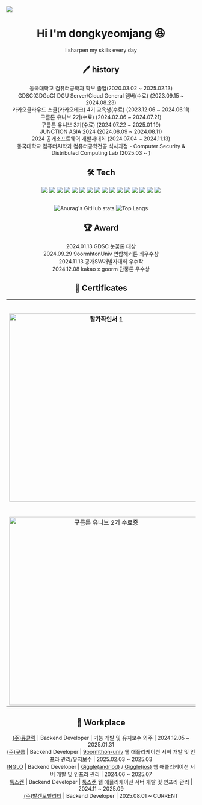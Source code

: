<div>
    <img src="https://capsule-render.vercel.app/api?type=waving&color=0:FFA500,100:FF4500&height=200&section=header&text=dongkyeomjang&fontSize=90" />
</div>
<div align="center">
<h1 style="text-align:center"> Hi I'm dongkyeomjang 😆</h1> I sharpen my skills every day

## 🖊️ history
동국대학교 컴퓨터공학과 학부 졸업(2020.03.02 ~ 2025.02.13)<br>
GDSC(GDGoC) DGU Server/Cloud General 멤버(수료) (2023.09.15 ~ 2024.08.23)<br>
카카오클라우드 스쿨(카카오테크) 4기 교육생(수료) (2023.12.06 ~ 2024.06.11)<br>
구름톤 유니브 2기(수료) (2024.02.06 ~ 2024.07.21)<br>
구름톤 유니브 3기(수료) (2024.07.22 ~ 2025.01.19)<br>
JUNCTION ASIA 2024 (2024.08.09 ~ 2024.08.11)<br>
2024 공개소프트웨어 개발자대회 (2024.07.04 ~ 2024.11.13)<br>
동국대학교 컴퓨터AI학과 컴퓨터공학전공 석사과정 - Computer Security & Distributed Computing Lab (2025.03 ~ )

## 🛠️ Tech
<img src="https://img.shields.io/badge/Django-092E20?style=for-the-badge&logo=django&logoColor=white"/>
<img src="https://img.shields.io/badge/Spring-6DB33F?style=for-the-badge&logo=Spring&logoColor=white"/>
<img src="https://img.shields.io/badge/ORACLE-F80000?style=for-the-badge&logo=oracle&logoColor=white"/>
<img src="https://img.shields.io/badge/MySQL-4479A1?style=for-the-badge&logo=MySQL&logoColor=white"/>
<img src="https://img.shields.io/badge/MariaDB-003545?style=for-the-badge&logo=mariaDB&logoColor=white"/>
<img src="https://img.shields.io/badge/java-007396?style=for-the-badge&logo=java&logoColor=white"/>
<img src="https://img.shields.io/badge/C++-00599C?style=for-the-badge&logo=C++&logoColor=white"/>
<img src="https://img.shields.io/badge/Python-3776AB?style=for-the-badge&logo=Python&logoColor=white"/> 
<img src="https://img.shields.io/badge/amazonaws-232F3E?style=for-the-badge&logo=amazonaws&logoColor=white"/>
<img src="https://img.shields.io/badge/amazonec2-FF9900?style=for-the-badge&logo=amazonec2&logoColor=white"/>
<img src="https://img.shields.io/badge/amazonrds-527FFF?style=for-the-badge&logo=amazonrds&logoColor=white"/>
<img src="https://img.shields.io/badge/-Amazon EKS-FF9900?style=for-the-badge&logo=amazoneks&logoColor=white"/>
<img src="https://img.shields.io/badge/googlecloud-4285F4?style=for-the-badge&logo=googlecloud&logoColor=white"/>
<img src="https://img.shields.io/badge/googlecloudstorage-AECBFA?style=for-the-badge&logo=googlecloudstorage&logoColor=white"/>
<img src="https://img.shields.io/badge/Express-000000?style=for-the-badge&logo=Express&logoColor=white"/>
<img src="https://img.shields.io/badge/nest.js-E0234E?style=for-the-badge&logo=nestjs&logoColor=white"/>



##
![Anurag's GitHub stats](https://github-readme-stats.vercel.app/api?username=dongkyeomjang&show_icons=true&theme=dracula)
![Top Langs](https://github-readme-stats.vercel.app/api/top-langs/?username=dongkyeomjang&layout=compact&theme=dracula)


## 🏆 Award
<div align="center">
2024.01.13 GDSC 눈꽃톤 대상<br>
2024.09.29 9oormhtonUniv 연합해커톤 최우수상<br>
2024.11.13 공개SW개발자대회 우수작<br>
2024.12.08 kakao x goorm 단풍톤 우수상

## 📄 Certificates

<div align="center">
  <table>
    <tr>
      <td colspan="4" align="center"><b style="font-size: 1.2em;">수상/참가확인서</b></td>
    </tr>
    <tr>
      <td align="center"><b sytle="font-size:1.2em;"><img src="https://github.com/dongkyeomjang/dongkyeomjang/assets/86873281/2a67f295-762a-4a89-8cfa-e4f8b4ec312b" alt="참가확인서 1" width="500"></td>
      <td align="center"><b sytle="font-size:1.2em;"><img src="https://github.com/dongkyeomjang/dongkyeomjang/assets/86873281/93d31bb9-47a5-471c-b40c-06208dec7754" alt="참가확인서 2" width="500"></td>
      <td align="center"><b sytle="font-size:1.2em;"><img src="https://github.com/user-attachments/assets/046f0eb3-39a9-4b86-b7be-0fce485a517b" alt="참가확인서 3" width="500"></td>
      <td align="center"><b sytle="font-size:1.2em;"><img src="https://github.com/user-attachments/assets/2dddef89-7e05-4368-baa1-273af287ae6c" alt="단풍톤 우수상" width="500"></td>
    <tr>
      <td colspan="4" align="center"><b style="font-size: 1.2em;">수료증</b></td>
    </tr>
    <tr>
      <td align="center"><img src="https://github.com/dongkyeomjang/dongkyeomjang/assets/86873281/35a44701-f94b-4b97-91bb-fe433c677687" alt="구름톤 유니브 2기 수료증" width="500"></td>
      <td align="center"><img src="https://github.com/dongkyeomjang/dongkyeomjang/assets/86873281/bbbdad6d-970d-4c9a-bd69-79ad910d7ce7" alt="카카오클라우드 스쿨 4기 수료증" width="300"></td>
      <td align="center"><img src="https://github.com/user-attachments/assets/d384d1ec-244d-40bd-bce6-c7d317ad238d" alt="GDSC 1기 수료증" width="500"></td>
      <td align="center"><img src="https://github.com/user-attachments/assets/57a7b123-6a4c-4f26-9a98-80c69b58b667" alt="구름톤유니브 3기 수료증" width="500"></td>
    </tr>
  </table>
</div>


## 🏡 Workplace
[(주)큐클릭](https://www.qclick.com/) | Backend Developer | 기능 개발 및 유지보수 외주 | 2024.12.05 ~ 2025.01.31<br>
[(주)구름](https://www.goorm.io/) | Backend Developer | [9oormthon-univ](https://9oormthon.university/) 웹 애플리케이션 서버 개발 및 인프라 관리/유지보수 | 2025.02.03 ~ 2025.03<br>
[INGLO](https://teaminglo.framer.website/) | Backend Developer | [Giggle(andriod)](https://play.google.com/store/apps/details?id=com.teaminglo236.Giggle&hl=ko) / [Giggle(ios)](https://apps.apple.com/kr/app/giggle/id6738636373) 웹 애플리케이션 서버 개발 및 인프라 관리 | 2024.06 ~ 2025.07<br>
[툭스캔](https://www.tookscan.com/) | Backend Developer | [툭스캔](https://www.tookscan.com) 웹 애플리케이션 서버 개발 및 인프라 관리 | 2024.11 ~ 2025.09<br>
[(주)발켄모빌리티](https://www.balkenm.com/) | Backend Developer | 2025.08.01 ~ CURRENT
